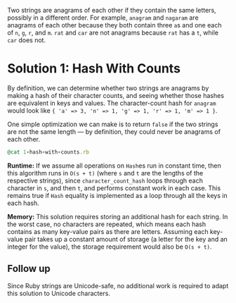 Two strings are anagrams of each other if they contain the same letters, possibly in a different order. For example, `anagram` and `nagaram` are anagrams of each other because they both contain three `a`s and one each of `n`, `g`, `r`, and `m`. `rat` and `car` are not anagrams because `rat` has a `t`, while `car` does not.

# Solution 1: Hash With Counts
By definition, we can determine whether two strings are anagrams by making a hash of their character counts, and seeing whether those hashes are equivalent in keys and values. The character-count hash for `anagram` would look like `{ 'a' => 3, 'n' => 1, 'g' => 1, 'r' => 1, 'm' => 1 }`. 

One simple optimization we can make is to return `false` if the two strings are not the same length — by definition, they could never be anagrams of each other.

```ruby
@cat 1-hash-with-counts.rb
```

**Runtime:** If we assume all operations on `Hash`es run in constant time, then this algorithm runs in `O(s + t)` (where `s` and `t` are the lengths of the respective strings), since `character_count_hash` loops through each character in `s`, and then `t`, and performs constant work in each case. This remains true if `Hash` equality is implemented as a loop through all the keys in each hash.

**Memory:** This solution requires storing an additional hash for each string. In the worst case, no characters are repeated, which means each hash contains as many key-value pairs as there are letters. Assuming each key-value pair takes up a constant amount of storage (a letter for the key and an integer for the value), the storage requirement would also be `O(s + t)`. 

## Follow up
Since Ruby strings are Unicode-safe, no additional work is required to adapt this solution to Unicode characters.